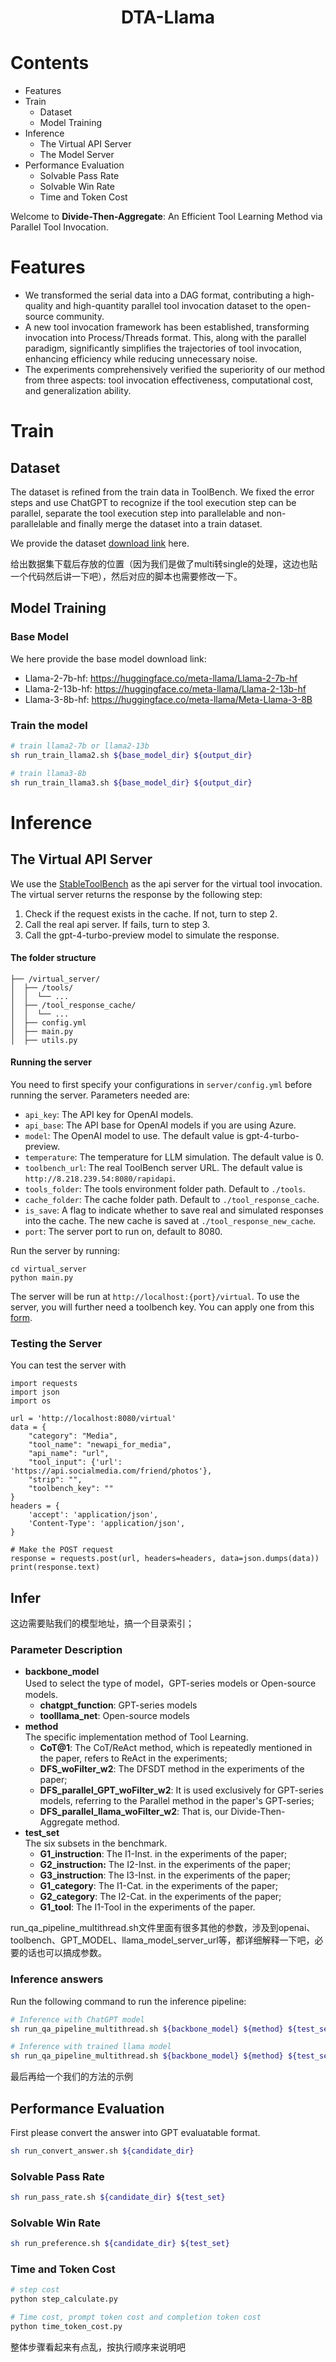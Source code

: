 <div align= "center">
    <h1>DTA-Llama</h1>
</div>

<div align="center">

</div>

# Contents
- Features
- Train
  - Dataset
  - Model Training
- Inference
  - The Virtual API Server
  - The Model Server
- Performance Evaluation
  - Solvable Pass Rate
  - Solvable Win Rate
  - Time and Token Cost

Welcome to **Divide-Then-Aggregate**: An Efficient Tool Learning Method via Parallel Tool Invocation.

# Features
- We transformed the serial data into a DAG format, contributing a high-quality and high-quantity parallel tool invocation dataset to the open-source community.
- A new tool invocation framework has been established, transforming invocation into Process/Threads format. This, along with the parallel paradigm, significantly simplifies the trajectories of tool invocation, enhancing efficiency
while reducing unnecessary noise.
- The experiments comprehensively verified the superiority of our method from three aspects: tool invocation effectiveness, computational
cost, and generalization ability.

# Train
## Dataset
The dataset is refined from the train data in ToolBench. We fixed the error steps and use ChatGPT to recognize 
if the tool execution step can be parallel, separate the tool execution step into parallelable and non-parallelable and 
finally merge the dataset into a train dataset.

We provide the dataset [download link](https://huggingface.co/datasets/dongsheng/DTA-Tool) here.

给出数据集下载后存放的位置（因为我们是做了multi转single的处理，这边也贴一个代码然后讲一下吧），然后对应的脚本也需要修改一下。

## Model Training
### Base Model
We here provide the base model download link:
- Llama-2-7b-hf: https://huggingface.co/meta-llama/Llama-2-7b-hf
- Llama-2-13b-hf: https://huggingface.co/meta-llama/Llama-2-13b-hf
- Llama-3-8b-hf: https://huggingface.co/meta-llama/Meta-Llama-3-8B

### Train the model
```bash
# train llama2-7b or llama2-13b 
sh run_train_llama2.sh ${base_model_dir} ${output_dir}

# train llama3-8b
sh run_train_llama3.sh ${base_model_dir} ${output_dir}
```


# Inference
## The Virtual API Server
We use the  [StableToolBench](https://github.com/THUNLP-MT/StableToolBench/tree/master?tab=readme-ov-file) as the api server for the virtual tool invocation. The virtual server returns the response by the following step:
1. Check if the request exists in the cache. If not, turn to step 2.
2. Call the real api server. If fails, turn to step 3.
3. Call the gpt-4-turbo-preview model to simulate the response.

#### The folder structure
```
├── /virtual_server/
│  ├── /tools/
│  │  └── ...
│  ├── /tool_response_cache/
│  │  └── ...
│  ├── config.yml
│  ├── main.py
│  ├── utils.py
```

#### Running the server
You need to first specify your configurations in `server/config.yml` before running the server. Parameters needed are:
 - `api_key`: The API key for OpenAI models.
 - `api_base`: The API base for OpenAI models if you are using Azure.
 - `model`: The OpenAI model to use. The default value is gpt-4-turbo-preview.
 - `temperature`: The temperature for LLM simulation. The default value is 0.
 - `toolbench_url`: The real ToolBench server URL. The default value is `http://8.218.239.54:8080/rapidapi`.
 - `tools_folder`: The tools environment folder path. Default to `./tools`.
 - `cache_folder`: The cache folder path. Default to `./tool_response_cache`.
 - `is_save`: A flag to indicate whether to save real and simulated responses into the cache. The new cache is saved at `./tool_response_new_cache`.
 - `port`: The server port to run on, default to 8080.

Run the server by running:
```
cd virtual_server
python main.py
```
The server will be run at `http://localhost:{port}/virtual`. 
To use the server, you will further need a toolbench key. You can apply one from this [form](https://forms.gle/oCHHc8DQzhGfiT9r6).


### Testing the Server
You can test the server with
```
import requests
import json
import os

url = 'http://localhost:8080/virtual'
data = {
    "category": "Media",
    "tool_name": "newapi_for_media",
    "api_name": "url",
    "tool_input": {'url': 'https://api.socialmedia.com/friend/photos'},
    "strip": "",
    "toolbench_key": ""
}
headers = {
    'accept': 'application/json',
    'Content-Type': 'application/json',
}

# Make the POST request
response = requests.post(url, headers=headers, data=json.dumps(data))
print(response.text)
```
## Infer

这边需要贴我们的模型地址，搞一个目录索引；

### Parameter Description

- **backbone_model**  
Used to select the type of model，GPT-series models or Open-source models.
  - **chatgpt_function**: GPT-series models
  - **toolllama_net**: Open-source models
- **method**  
The specific implementation method of Tool Learning.
  - **CoT@1**: The CoT/ReAct method, which is repeatedly mentioned in the paper, refers to ReAct in the experiments;
  - **DFS_woFilter_w2**: The DFSDT method in the experiments of the paper; 
  - **DFS_parallel_GPT_woFilter_w2**: It is used exclusively for GPT-series models, referring to the Parallel method in the paper's GPT-series;
  - **DFS_parallel_llama_woFilter_w2**: That is, our Divide-Then-Aggregate method.
- **test_set**  
The six subsets in the benchmark.
   - **G1_instruction**: The I1-Inst. in the experiments of the paper;
   - **G2_instruction:** The I2-Inst. in the experiments of the paper;
   - **G3_instruction**: The I3-Inst. in the experiments of the paper;
   - **G1_category**: The I1-Cat. in the experiments of the paper;
   - **G2_category**: The I2-Cat. in the experiments of the paper;
   - **G1_tool**: The I1-Tool in the experiments of the paper.

run_qa_pipeline_multithread.sh文件里面有很多其他的参数，涉及到openai、toolbench、GPT_MODEL、llama_model_server_url等，都详细解释一下吧，必要的话也可以搞成参数。

### Inference answers

Run the following command to run the inference pipeline:
```bash
# Inference with ChatGPT model
sh run_qa_pipeline_multithread.sh ${backbone_model} ${method} ${test_set} ""

# Inference with trained llama model
sh run_qa_pipeline_multithread.sh ${backbone_model} ${method} ${test_set} ${llama_model_server_url}
```

最后再给一个我们的方法的示例

## Performance Evaluation
First please convert the answer into GPT evaluatable format.
```bash
sh run_convert_answer.sh ${candidate_dir} 
```

### Solvable Pass Rate
```bash
sh run_pass_rate.sh ${candidate_dir} ${test_set}
```

### Solvable Win Rate
```bash
sh run_preference.sh ${candidate_dir} ${test_set}
```

### Time and Token Cost
```bash
# step cost
python step_calculate.py

# Time cost, prompt token cost and completion token cost
python time_token_cost.py
```

整体步骤看起来有点乱，按执行顺序来说明吧
